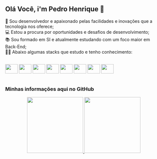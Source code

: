 ## Olá Você, i'm Pedro Henrique 👾

🚀 Sou desenvolvedor e apaixonado pelas facilidades e inovações que a tecnologia nos oferece;<br>
💻 Estou a procura por oportunidades e desafios de desenvolvimento;<br>
📚 Sou formado em SI e atualmente estudando com um foco maior em Back-End;<br>
👨‍💻 Abaixo algumas stacks que estudo e tenho conhecimento:

<div style="display: inline_block"><br>
  <img align="center" height="30" width="40" src="https://cdn.jsdelivr.net/gh/devicons/devicon/icons/javascript/javascript-original.svg" />
  <img align="center" height="30" width="40" src="https://cdn.jsdelivr.net/gh/devicons/devicon/icons/nodejs/nodejs-original.svg" />
  <img align="center" height="30" width="40" src="https://cdn.jsdelivr.net/gh/devicons/devicon/icons/typescript/typescript-original.svg" />
  <img align="center" height="30" width="40" src="https://cdn.jsdelivr.net/gh/devicons/devicon/icons/java/java-original.svg" /> 
  <img align="center" height="30" width="40" src="https://cdn.jsdelivr.net/gh/devicons/devicon/icons/spring/spring-original.svg" /> 
  <img align="center" height="30" width="40" src="https://cdn.jsdelivr.net/gh/devicons/devicon/icons/postgresql/postgresql-original-wordmark.svg" /> 
  <img align="center" height="30" width="40" src="https://cdn.jsdelivr.net/gh/devicons/devicon/icons/docker/docker-original-wordmark.svg" /> 
  <img align="center" height="30" width="40" src="https://cdn.jsdelivr.net/gh/devicons/devicon/icons/git/git-original-wordmark.svg" /> 
  
</div>

<br>

### Minhas informações aqui no GitHub
<div align="center">
  <a href="https://github.com/pedrodev7">
  <img height="180em" src="https://github-readme-stats.vercel.app/api?username=pedrodev7&show_icons=true&theme=tokyonight&include_all_commits=true&count_private=true"/>
  <img height="180em" src="https://github-readme-stats.vercel.app/api/top-langs/?username=pedrodev7&layout=compact&langs_count=8&theme=tokyonight"/>
</div>
  
  <br>

